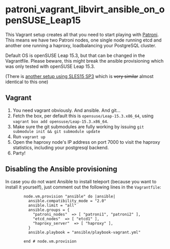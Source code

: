 # patroni_vagrant_libvirt_ansible_on_openSUSE_Leap15

This Vagrant setup creates all that you need to start playing with [Patroni](https://github.com/zalando/patroni/). This means we have two Patroni nodes, one single node running etcd and another one running a haproxy, loadbalancing your PostgreSQL cluster. 

Default OS is openSUSE Leap 15.3, but that can be changed in the Vagrantfile. Please beware, this might break the ansible provisioning which was only tested with openSUSE Leap 15.3.

(There is [another setup using SLES15 SP3](https://github.com/johanneskastl/patroni_vagrant_libvirt_ansible_on_SLES15) which is ~~very similar~~ almost identical to this one)

## Vagrant

1. You need vagrant obviously. And ansible. And git...
2. Fetch the box, per default this is `opensuse/Leap-15.3.x86_64`, using `vagrant box add opensuse/Leap-15.3.x86_64`.
3. Make sure the git submodules are fully working by issuing `git submodule init && git submodule update`
4. Run `vagrant up`
5. Open the haproxy node's IP address on port 7000 to visit the haproxy statistics, including your postgresql backend.
6. Party!

## Disabling the Ansible provisioning

In case you do not want Ansible to install teleport (because you want to install it yourself), just comment out the following lines in the `Vagrantfile`:
```
        node.vm.provision "ansible" do |ansible|
          ansible.compatibility_mode = "2.0"
          ansible.limit = "all"
          ansible.groups = {
            "patroni_nodes"  => [ "patroni1", "patroni2" ],
            "etcd_nodes"  => [ "etcd1" ],
            "haproxy_server"  => [ "haproxy" ],
          }
          ansible.playbook = "ansible/playbook-vagrant.yml"

        end # node.vm.provision
```
